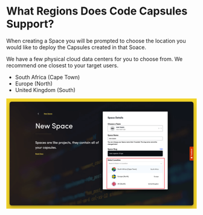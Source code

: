 # What Regions Does Code Capsules Support?

 When creating a Space you will be prompted to choose the location you would like to deploy the Capsules created in that Soace. 
 
 We have a few physical cloud data centers for you to choose from. We recommend one closest to your target users.

 - South Africa (Cape Town)
 - Europe (North)
 - United Kingdom (South)

![Region Options](../.gitbook/assets/platform/regions/region-options.png)
